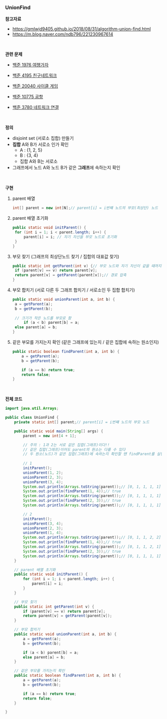 ### UnionFind

**참고자료**

- https://gmlwjd9405.github.io/2018/08/31/algorithm-union-find.html
- https://m.blog.naver.com/ndb796/221230967614

<br>

**관련 문제**

- [백준 1976 여행가자](./문제풀이/백준_1976_여행가자.md)
- [백준 4195 친구네트워크](./문제풀이/백준_4195_친구네트워크.md)
- [백준 20040 사이클 게임](./문제풀이/백준_20040_사이클_게임.md)
- [백준 10775 공항](./문제풀이/백준_10775_공항.md)

- [백준 3780 네트워크 연결](./문제풀이/백준_3780_네트워크_연결.md)



<br>

**정의**

- disjoint set (서로소 집합) 만들기
- **집합** A와 B가 서로소 인가 확인
  - A : {1, 2, 5}
  - B : {3, 4}
  - 집합 A와 B는 서로소
- 그래프에서 노드 A와 노드 B가 같은 **그래프**에 속하는지 확인

<br>

**구현**

1. parent 배열 

   ```java
   int[] parent = new int[N];// parent[i] = i번쨰 노드의 부모(최상단) 노드
   ```

2. parent 배열 초기화

   ```java
   public static void initParent() {
   	for (int i = 1; i < parent.length; i++) {
   		parent[i] = i; // 자기 자신을 부모 노드로 초기화
   	}
   }
   ```

3. 부모 찾기 (그래프의 최상단노드 찾기 / 집합의 대표값 찾기)

   ```java
   public static int getParent(int v) {// 부모 노드와 자기 자신이 같을 때까지 반복	
   	if (parent[v] == v) return parent[v]; 	
   	return parent[v] = getParent(parent[v]);// 경로 압축
   }
   ```

4. 부모 합치기 (서로 다른 두 그래프 합치기 / 서로소인 두 집합 합치기)

   ```java
   public static void unionParent(int a, int b) {
   	a = getParent(a);
   	b = getParent(b);
       
   	// 크기가 작은 노드를 부모로 함
    	if (a < b) parent[b] = a; 
   	else parent[a] = b;
   }
   ```

5. 같은 부모를 가지는지 확인 (같은 그래프에 있는지 / 같은 집합에 속하는 원소인지)

   ```java
   public static boolean findParent(int a, int b) {
       a = getParent(a);
       b = getParent(b);
   
       if (a == b) return true;
       return false;
   }
   ```

<br>

**전체 코드**

```java
import java.util.Arrays;

public class UnionFind {
	private static int[] parent;// parent[i] = i번쨰 노드의 부모 노드

	public static void main(String[] args) {
		parent = new int[4 + 1];

		// 주의 : 1과 2는 서로 같은 집합(그래프)이다!!
		// 같은 집합(그래프)이어도 parent의 원소는 다를 수 있다
		// 두 원소(노드)가 같은 집합(그래프)에 속하는지 확인할 땐 findParent를 실행
		
		// 1
		initParent();
		unionParent(1, 2);
		unionParent(2, 3);
		unionParent(3, 4);
		System.out.println(Arrays.toString(parent));// [0, 1, 1, 1, 1]
		System.out.println(findParent(1, 4));// true
		System.out.println(Arrays.toString(parent));// [0, 1, 1, 1, 1]
		System.out.println(findParent(2, 3));// true
		System.out.println(Arrays.toString(parent));// [0, 1, 1, 1, 1]

		// 2
		initParent();
		unionParent(3, 4);
		unionParent(2, 3);
		unionParent(1, 4);
		System.out.println(Arrays.toString(parent));// [0, 1, 1, 2, 2]
		System.out.println(findParent(1, 4));// true
		System.out.println(Arrays.toString(parent));// [0, 1, 1, 2, 1]
		System.out.println(findParent(2, 3));// true
		System.out.println(Arrays.toString(parent));// [0, 1, 1, 1, 1]
	}

	// parent 배열 초기화
	public static void initParent() {
		for (int i = 1; i < parent.length; i++) {
			parent[i] = i;
		}
	}

	// 부모 찾기
	public static int getParent(int v) {
		if (parent[v] == v) return parent[v];
		return parent[v] = getParent(parent[v]);
	}

	// 부모 합치기
	public static void unionParent(int a, int b) {
		a = getParent(a);
		b = getParent(b);

		if (a < b) parent[b] = a;
		else parent[a] = b;
	}

	// 같은 부모를 가지는지 확인
	public static boolean findParent(int a, int b) {
		a = getParent(a);
		b = getParent(b);

		if (a == b) return true;
		return false;
	}

}
```

